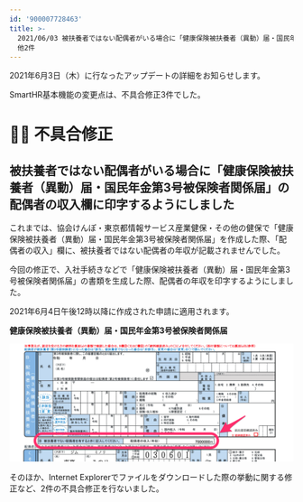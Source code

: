 ```yaml
---
id: '900007728463'
title: >-
  2021/06/03 被扶養者ではない配偶者がいる場合に「健康保険被扶養者（異動）届・国民年金第3号被保険者関係届」の配偶者の収入欄に印字するようにしました
  他2件
---
```

2021年6月3日（木）に行なったアップデートの詳細をお知らせします。

SmartHR基本機能の変更点は、不具合修正3件でした。

# 👨‍⚕️ 不具合修正

## 被扶養者ではない配偶者がいる場合に「健康保険被扶養者（異動）届・国民年金第3号被保険者関係届」の配偶者の収入欄に印字するようにしました

これまでは、協会けんぽ・東京都情報サービス産業健保・その他の健保で「健康保険被扶養者（異動）届・国民年金第3号被保険者関係届」を作成した際、「配偶者の収入」欄に、被扶養者ではない配偶者の年収が記載されませんでした。

今回の修正で、入社手続きなどで「健康保険被扶養者（異動）届・国民年金第3号被保険者関係届」の書類を生成した際、配偶者の年収を印字するようにしました。

2021年6月4日午後12時以降に作成された申請に適用されます。

**健康保険被扶養者（異動）届・国民年金第3号被保険者関係届**

![](./__________2021-06-04_12_23_42.png)

そのほか、Internet Explorerでファイルをダウンロードした際の挙動に関する修正など、2件の不具合修正を行ないました。

